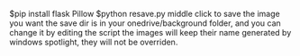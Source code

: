  $pip install flask Pillow
 $python resave.py
 middle click to save the image you want
 the save dir is in your onedrive/background folder, and you can change it by editing the script
 the images will keep their name generated by windows spotlight, they will not be overriden.
